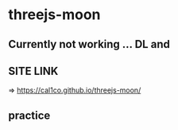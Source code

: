 # threejs-moon

## Currently not working ... DL and <npm run dev> 

## SITE LINK
=> https://cal1co.github.io/threejs-moon/


## practice 
